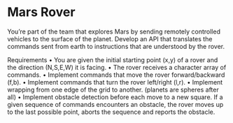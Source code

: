 # Mars Rover

You’re part of the team that explores Mars by sending remotely controlled vehicles to the surface of the planet. Develop an API that translates the commands sent from earth to instructions that are understood by the rover.

Requirements
• You are given the initial starting point (x,y) of a rover and the direction (N,S,E,W) it is facing.
• The rover receives a character array of commands.
• Implement commands that move the rover forward/backward (f,b).
• Implement commands that turn the rover left/right (l,r).
• Implement wrapping from one edge of the grid to another. (planets are spheres after all)
• Implement obstacle detection before each move to a new square. If a given sequence of commands encounters an obstacle, the rover moves up to the last possible point, aborts the sequence and reports the obstacle.
